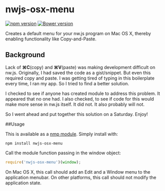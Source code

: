# nwjs-osx-menu
[![npm version](https://badge.fury.io/js/nwjs-osx-menu.svg)](http://badge.fury.io/js/nwjs-osx-menu)
[![Bower version](https://badge.fury.io/bo/nwjs-osx-menu.svg)](http://badge.fury.io/bo/nwjs-osx-menu)

Creates a default menu for your nw.js program on Mac OS X, thereby enabling functionality like Copy-and-Paste.

## Background
Lack of **⌘C**(copy) and **⌘V**(paste) was making development difficult on nw.js. Originally, I had saved the code as a gist/snippet. But even this required copy and paste. I was getting tired of typing in this boilerplate every time, I ran my app. So I tried to find a better solution.

I checked to see if anyone has created module to address this problem. It appeared that no one had. I also checked, to see if code for this would make more sense in nw.js itself. It did not. It also probably will not.

So I went ahead and put together this solution on a Saturday. Enjoy!

##Usage

This is available as a [nmp module](https://www.npmjs.com/package/nwjs-osx-menu). Simply install with:

```Shell
npm install nwjs-osx-menu
```

Call the module function passing in the window object:

```javascript
require('nwjs-osx-menu')(window);
```

On Mac OS X, this call should add an Edit and a Window menu to the application menubar. On other platforms, this call should not modify the application state.
